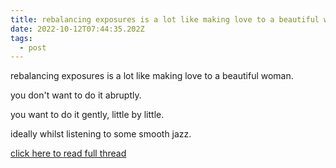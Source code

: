 ```yaml
---
title: rebalancing exposures is a lot like making love to a beautiful woman
date: 2022-10-12T07:44:35.202Z
tags:
  - post
---
```

rebalancing exposures is a lot like making love to a beautiful
woman.

you don't want to do it abruptly.

you want to do it gently, little by little.

ideally whilst listening to some smooth jazz.

[cl﻿ick here to read full thread](media/threadreader_0_therobotjames_1540190487369613312.pdf)